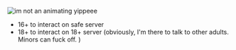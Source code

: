 ![im not an animating yippeee](https://github.com/user-attachments/assets/45ed8bf8-9bae-4811-91a5-9ceabb2eadad)

- 16+ to interact on safe server
- 18+ to interact on 18+ server (obviously, I'm there to talk to other adults. Minors can fuck off. )
